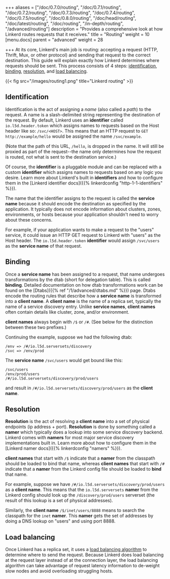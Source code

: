 +++
aliases = ["/doc/0.7.0/routing", "/doc/0.7.1/routing", "/doc/0.7.2/routing", "/doc/0.7.3/routing", "/doc/0.7.4/routing", "/doc/0.7.5/routing", "/doc/0.8.0/routing", "/doc/head/routing", "/doc/latest/routing", "/doc/routing", "/in-depth/routing", "/advanced/routing"]
description = "Provides a comprehensive look at how Linkerd routes requests that it receives."
title = "Routing"
weight = 10
[menu.docs]
parent = "advanced"
weight = 28

+++
At its core, Linkerd's main job is routing: accepting a request (HTTP, Thrift,
Mux, or other protocol) and sending that request to the correct destination.
This guide will explain exactly how Linkerd determines where requests should be
sent.  This process consists of 4 steps: [identification](#identification),
[binding](#binding), [resolution](#resolution), and
[load balancing](#load-balancing).

{{< fig src="/images/routing1.png" title="Linkerd routing" >}}

## Identification

Identification is the act of assigning a *name* (also called a *path*) to the
request.  A name is a slash-delimited string representing the destination of
the request.  By default, Linkerd uses an **identifier** called
`io.l5d.header.token` which assigns names to requests based on the Host header
like so: `/svc/<HOST>`.  This means that an HTTP request to
`GET http://example/hello` would be assigned the name `/svc/example`.

(Note that the path of this URL, `/hello`, is dropped in the name. It will still
be proxied as part of the request--the name only determines how the request is
routed, not what is sent to the destination service.)

Of course, the
**identifier** is a pluggable module and can be replaced with a custom
**identifier** which assigns names to requests based on any logic you desire.
Learn more about Linkerd's built in **identifiers** and how to configure them
in the [Linkerd identifier docs]({{% linkerdconfig "http-1-1-identifiers" %}}).

The name that the identifier assigns to the request is called the **service
name** because it should encode the destination as specified by the application.
It typically does not encode information about clusters, zones, environments,
or hosts because your application shouldn't need to worry about these concerns.

For example, if your application wants to make a request to the "users" service,
it could issue an HTTP GET request to Linkerd with "users" as the Host header.
The `io.l5d.header.token` **identifier** would assign `/svc/users` as
the **service name** of that request.

## Binding

Once a **service name** has been assigned to a request, that name undergoes
transformations by the dtab (short for delegation table).  This is called
**binding**.  Detailed documentation on how dtab transformations work can be
found on the [Dtabs]({{% ref "/1/advanced/dtabs.md" %}}) page.  Dtabs encode the
routing rules that describe how a **service name** is transformed into a
**client name**.  A **client name** is the name of a replica set,
typically the name of a service discovery entry.  Unlike **service names**,
**client names** often contain details like cluster, zone, and/or environment.

**client names** always begin with `/$` or `/#`.  (See below for the
distinction between these two prefixes.)

Continuing the example, suppose we had the following dtab:

```dtab
/env => /#/io.l5d.serversets/discovery
/svc => /env/prod
```

The **service name** `/svc/users` would get bound like this:

```dtab
/svc/users
/env/prod/users
/#/io.l5d.serversets/discovery/prod/users
```

and result in `/#/io.l5d.serversets/discovery/prod/users` as the **client
name**.

## Resolution

**Resolution** is the act of resolving a **client name** into a set of physical
endpoints (ip address + port).  **Resolution** is done by something called a
**namer** which typically does a lookup into some service discovery backend.
Linkerd comes with **namers** for most major service discovery implementations
built in. Learn more about how to configure them in the [Linkerd namer docs]({{%
linkerdconfig "namers" %}}).

**client names** that start with `/$` indicate that a **namer** from the
classpath should be loaded to bind that name, whereas **client names** that
start with `/#` indicate that a **namer** from the Linkerd config file should be
loaded to **bind** that name.

For example, suppose we have `/#/io.l5d.serversets/discovery/prod/users` as a
**client name**.  This means that the `io.l5d.serversets` **namer** from the
Linkerd config should look up the `/discovery/prod/users` serverset (the result
of this lookup is a set of physical addresses).

Similarly, the **client name** `/$/inet/users/8888` means to search the
classpath for the `inet` **namer**.  This **namer** gets the set of addresses by
doing a DNS lookup on "users" and using port 8888.

## Load balancing

Once Linkerd has a replica set, it uses a
[load balancing algorithm](https://blog.buoyant.io/2016/03/16/beyond-round-robin-load-balancing-for-latency/)
to determine where to send the request.  Because Linkerd does load balancing at
the request layer instead of at the connection layer, the load balancing
algorithm can take advantage of request latency information to de-weight slow
nodes and avoid overloading struggling hosts.